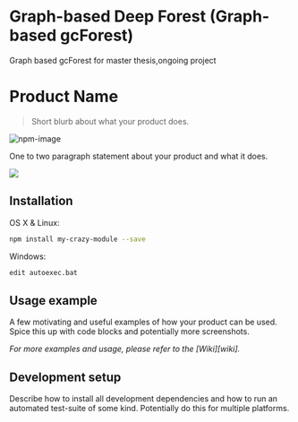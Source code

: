 # Graph-based Deep Forest (Graph-based gcForest)
Graph based gcForest for master thesis,ongoing project
# Product Name
> Short blurb about what your product does.

![npm-image](https://github.com/jzhanghzau/Graph-based-DeepForest/blob/master/graph-based_silding.PNG)


One to two paragraph statement about your product and what it does.

![](header.png)

## Installation

OS X & Linux:

```sh
npm install my-crazy-module --save
```

Windows:

```sh
edit autoexec.bat
```

## Usage example

A few motivating and useful examples of how your product can be used. Spice this up with code blocks and potentially more screenshots.

_For more examples and usage, please refer to the [Wiki][wiki]._

## Development setup

Describe how to install all development dependencies and how to run an automated test-suite of some kind. Potentially do this for multiple platforms.

```sh
